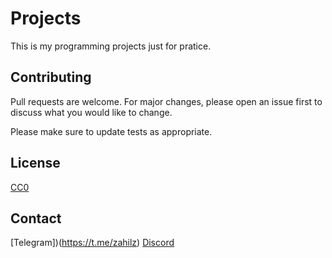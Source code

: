 # Projects

This is my programming projects just for pratice.

## Contributing
Pull requests are welcome. For major changes, please open an issue first to discuss what you would like to change.

Please make sure to update tests as appropriate.

## License
[CC0](https://creativecommons.org/publicdomain/zero/1.0/)

## Contact
[Telegram])(https://t.me/zahilz)
[Discord](https://discord.gg/N5npr6E)
